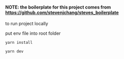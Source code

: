 #### NOTE: the boilerplate for this project comes from https://github.com/stevenjchang/steves_boilerplate

to run project locally

put env file into root folder

`yarn install`

`yarn dev`